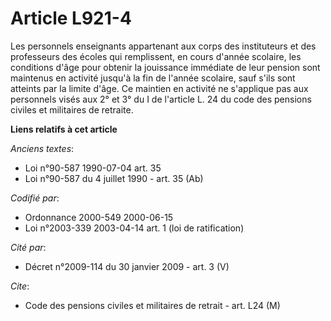 # Article L921-4

Les personnels enseignants appartenant aux corps des instituteurs et des professeurs des écoles qui remplissent, en cours
d'année scolaire, les conditions d'âge pour obtenir la jouissance immédiate de leur pension sont maintenus en activité
jusqu'à la fin de l'année scolaire, sauf s'ils sont atteints par la limite d'âge. Ce maintien en activité ne s'applique pas
aux personnels visés aux 2° et 3° du I de l'article L. 24 du code des pensions civiles et militaires de retraite.

**Liens relatifs à cet article**

_Anciens textes_:

  - Loi n°90-587 1990-07-04 art. 35
  - Loi n°90-587 du 4 juillet 1990 - art. 35 (Ab)

_Codifié par_:

  - Ordonnance 2000-549 2000-06-15
  - Loi n°2003-339 2003-04-14 art. 1 (loi de ratification)

_Cité par_:

  - Décret n°2009-114 du 30 janvier 2009 - art. 3 (V)

_Cite_:

  - Code des pensions civiles et militaires de retrait - art. L24 (M)
